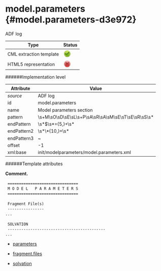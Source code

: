 # model.parameters {#model.parameters-d3e972}

ADF log

| Type                                                                                                                                                | Status                                                                                                                                              |
|----|----|
| CML extraction template                                                                                                                             | ![](/imgs/Total.png)                                                                                                                                |
| HTML5 representation                                                                                                                                | ![](/imgs/None.png)                                                                                                                                 |

######Implementation level

| Attribute                                                                                                                                           | Value                                                                                                                                               |
|----|----|
| *source*                                                                                                                                            | ADF log                                                                                                                                             |
| id                                                                                                                                                  | model.parameters                                                                                                                                    |
| name                                                                                                                                                | Model parameters section                                                                                                                            |
| pattern                                                                                                                                             | \\s+M\\sO\\sD\\sE\\sL\\s+P\\sA\\sR\\sA\\sM\\sE\\sT\\sE\\sR\\sS\\s\*                                                                                 |
| endPattern                                                                                                                                          | \\s\*\$\\s\*={5,}+\\s\*                                                                                                                             |
| endPattern2                                                                                                                                         | \\s\*\\\*{10,}+\\s\*                                                                                                                                |
| endPattern3                                                                                                                                         | \~                                                                                                                                                  |
| offset                                                                                                                                              | -1                                                                                                                                                  |
| xml:base                                                                                                                                            | init/modelparameters/model.parameters.xml                                                                                                           |

######Template attributes

**Comment.**

     ===============================
     M O D E L   P A R A M E T E R S
     ===============================

     Fragment File(s)
     ----------------
    ...

     SOLVATION
     -------------------------------------------
    ...
        
        

-   [parameters](/out/md/cml/adf_log/parameters-d3e979)

<!-- -->

-   [fragment.files](/out/md/cml/adf_log/fragment.files-d3e1112)

<!-- -->

-   [solvation](/out/md/cml/adf_log/solvation-d3e1402)


